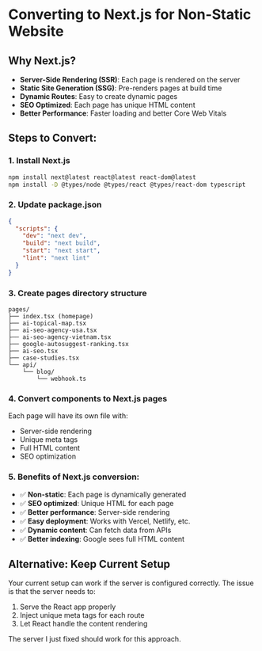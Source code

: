 # Converting to Next.js for Non-Static Website

## Why Next.js?
- **Server-Side Rendering (SSR)**: Each page is rendered on the server
- **Static Site Generation (SSG)**: Pre-renders pages at build time
- **Dynamic Routes**: Easy to create dynamic pages
- **SEO Optimized**: Each page has unique HTML content
- **Better Performance**: Faster loading and better Core Web Vitals

## Steps to Convert:

### 1. Install Next.js
```bash
npm install next@latest react@latest react-dom@latest
npm install -D @types/node @types/react @types/react-dom typescript
```

### 2. Update package.json
```json
{
  "scripts": {
    "dev": "next dev",
    "build": "next build",
    "start": "next start",
    "lint": "next lint"
  }
}
```

### 3. Create pages directory structure
```
pages/
├── index.tsx (homepage)
├── ai-topical-map.tsx
├── ai-seo-agency-usa.tsx
├── ai-seo-agency-vietnam.tsx
├── google-autosuggest-ranking.tsx
├── ai-seo.tsx
├── case-studies.tsx
└── api/
    └── blog/
        └── webhook.ts
```

### 4. Convert components to Next.js pages
Each page will have its own file with:
- Server-side rendering
- Unique meta tags
- Full HTML content
- SEO optimization

### 5. Benefits of Next.js conversion:
- ✅ **Non-static**: Each page is dynamically generated
- ✅ **SEO optimized**: Unique HTML for each page
- ✅ **Better performance**: Server-side rendering
- ✅ **Easy deployment**: Works with Vercel, Netlify, etc.
- ✅ **Dynamic content**: Can fetch data from APIs
- ✅ **Better indexing**: Google sees full HTML content

## Alternative: Keep Current Setup
Your current setup can work if the server is configured correctly. The issue is that the server needs to:
1. Serve the React app properly
2. Inject unique meta tags for each route
3. Let React handle the content rendering

The server I just fixed should work for this approach.
